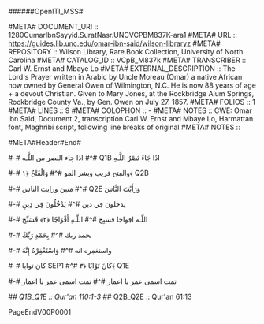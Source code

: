 ######OpenITI_MSS#

#META# DOCUMENT_URI	:: 1280CumarIbnSayyid.SuratNasr.UNCVCPBM837K-ara1
#META# URL	:: https://guides.lib.unc.edu/omar-ibn-said/wilson-libraryz
#META# REPOSITORY	:: Wilson Library, Rare Book Collection, University of North Carolina
#META# CATALOG_ID	:: VCpB_M837k
#META# TRANSCRIBER	:: Carl W. Ernst and Mbaye Lo
#META# EXTERNAL_DESCRIPTION	:: The Lord's Prayer written in Arabic by Uncle  Moreau (Omar) a native  African now owned by General Owen of Wilmington, N.C. He is now  88 years of age + a devout Christian. Given to Mary Jones, at the Rockbridge Alum Springs, Rockbridge County Va., by Gen. Owen on July 27. 1857.
#META# FOLIOS	:: 1
#META# LINES	:: 9
#META# COLOPHON	:: -
#META# NOTES		:: CWE: Omar ibn Said, Document 2, transcription Carl W. Ernst and Mbaye Lo, Harmattan font, Maghribi script, following line breaks of original
#META# NOTES		::

#META#Header#End#

#-# اذا جاء النصر من اللَّـه
#^# Q1B اذَا جَاءَ نَصْرُ اللَّـهِ

#-# والڢتح ڧريب وبشر المو
#^# وَالْفَتْحُ ﴿١﴾ Q2B

#-# منين  ورايت الناس
#^# Q2E وَرَأَيْتَ النَّاسَ

#-# يدخلون ڢي دين
#^# يَدْخُلُونَ فِي دِينِ

#-# اللَّـه اڢواجا ڢسبِح
#^# اللَّـهِ أَفْوَاجًا ﴿٢﴾ فَسَبِّح

#-# بحمد ربك
#^# بِحَمْدِ رَبِّكَ

#-# واستغڢره انه
#^# وَاسْتَغْفِرْهُ إِنَّهُ

#-# كان توابا SEP1
#^# كَانَ تَوَّابًا ﴿٣﴾ Q1E

#-# تمت اسمي عمر يا اعمار
#^# تمت اسمي عمر يا اعمار

#*#  Q1B_Q1E :: Qur'an 110:1-3
#*#  Q2B_Q2E :: Qur'an 61:13

PageEndV00P0001